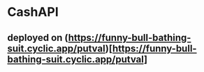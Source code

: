 # CashAPI
## deployed on (https://funny-bull-bathing-suit.cyclic.app/putval)[https://funny-bull-bathing-suit.cyclic.app/putval]
